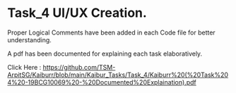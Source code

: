 # Task_4 UI/UX Creation.

Proper Logical Comments have been added in each Code file for better understanding.

A pdf has been documented for explaining each task elaboratively. 

Click Here : https://github.com/TSM-ArpitSG/Kaiburr/blob/main/Kaibur_Tasks/Task_4/Kaiburr%20(%20Task%204%20-19BCG10069%20-%20Documented%20Explaination).pdf
